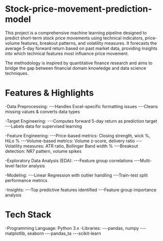 # Stock-price-movement-prediction-model
This project is a comprehensive machine learning pipeline designed to predict short-term stock price movements using technical indicators, price-volume features, breakout patterns, and volatility measures.
It forecasts the average 5-day forward return based on past market data, providing insights into which technical features most influence price movement.

The methodology is inspired by quantitative finance research and aims to bridge the gap between financial domain knowledge and data science techniques.
# Features & Highlights
-Data Preprocessing:
---Handles Excel-specific formatting issues
---Cleans missing values & converts data types

-Target Engineering:
---Computes forward 5-day return as prediction target
---Labels data for supervised learning

-Feature Engineering:
---Price-based metrics: Closing strength, wick %, HiLo %
---Volume-based metrics: Volume z-score, delivery ratio
---Volatility measures: ATR ratio, Bollinger Band width %
---Breakout detection: NR7 pattern, volume spikes

-Exploratory Data Analysis (EDA):
---Feature group correlations
---Multi-level factor analysis

-Modeling:
---Linear Regression with outlier handling
---Train-test split performance metrics

-Insights:
---Top predictive features identified
---Feature group importance analysis

# Tech Stack
-Programming Language: Python 3.x
-Libraries:
---pandas, numpy
---matplotlib, seaborn
---pandas_ta
---scikit-learn

